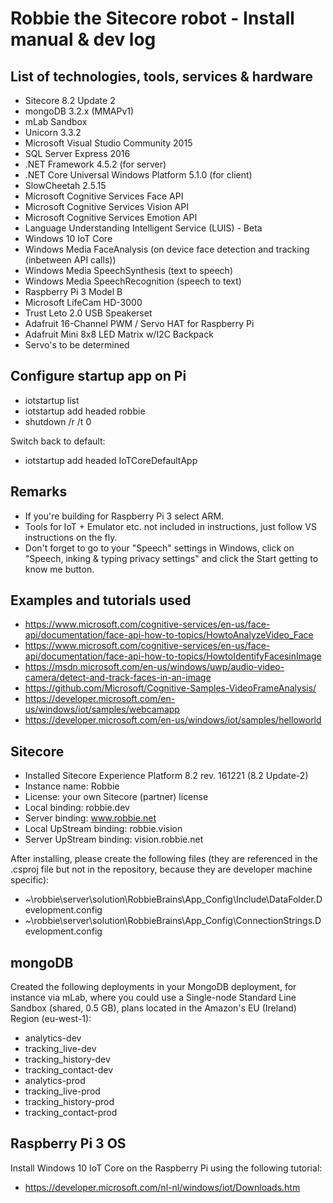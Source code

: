 
# Robbie the Sitecore robot - Install manual & dev log #

## List of technologies, tools, services & hardware ##

* Sitecore 8.2 Update 2
* mongoDB 3.2.x (MMAPv1)
* mLab Sandbox
* Unicorn 3.3.2
* Microsoft Visual Studio Community 2015
* SQL Server Express 2016
* .NET Framework 4.5.2 (for server)
* .NET Core Universal Windows Platform 5.1.0 (for client)
* SlowCheetah 2.5.15
* Microsoft Cognitive Services Face API
* Microsoft Cognitive Services Vision API
* Microsoft Cognitive Services Emotion API
* Language Understanding Intelligent Service (LUIS) - Beta
* Windows 10 IoT Core
* Windows Media FaceAnalysis (on device face detection and tracking (inbetween API calls))
* Windows Media SpeechSynthesis (text to speech)
* Windows Media SpeechRecognition (speech to text)
* Raspberry Pi 3 Model B
* Microsoft LifeCam HD-3000
* Trust Leto 2.0 USB Speakerset
* Adafruit 16-Channel PWM / Servo HAT for Raspberry Pi
* Adafruit Mini 8x8 LED Matrix w/I2C Backpack
* Servo's to be determined

## Configure startup app on Pi ##

* iotstartup list
* iotstartup add headed robbie
* shutdown /r /t 0

Switch back to default:

* iotstartup add headed IoTCoreDefaultApp

## Remarks ##

* If you're building for Raspberry Pi 3 select ARM.
* Tools for IoT + Emulator etc. not included in instructions, just follow VS instructions on the fly.
* Don't forget to go to your "Speech" settings in Windows, click on "Speech, inking & typing privacy settings" and click the Start getting to know me button.

## Examples and tutorials used ##

* https://www.microsoft.com/cognitive-services/en-us/face-api/documentation/face-api-how-to-topics/HowtoAnalyzeVideo_Face
* https://www.microsoft.com/cognitive-services/en-us/face-api/documentation/face-api-how-to-topics/HowtoIdentifyFacesinImage
* https://msdn.microsoft.com/en-us/windows/uwp/audio-video-camera/detect-and-track-faces-in-an-image
* https://github.com/Microsoft/Cognitive-Samples-VideoFrameAnalysis/
* https://developer.microsoft.com/en-us/windows/iot/samples/webcamapp
* https://developer.microsoft.com/en-us/windows/iot/samples/helloworld

## Sitecore ##

* Installed Sitecore Experience Platform 8.2 rev. 161221 (8.2 Update-2)
* Instance name: Robbie
* License: your own Sitecore (partner) license
* Local binding: robbie.dev
* Server binding: www.robbie.net
* Local UpStream binding: robbie.vision
* Server UpStream binding: vision.robbie.net

After installing, please create the following files (they are referenced in the .csproj file but not in the repository, because they are developer machine specific):

* ~\robbie\server\solution\RobbieBrains\App_Config\Include\DataFolder.Development.config
* ~\robbie\server\solution\RobbieBrains\App_Config\ConnectionStrings.Development.config

## mongoDB ##

Created the following deployments in your MongoDB deployment, for instance via mLab,
where you could use a Single-node Standard Line Sandbox (shared, 0.5 GB), plans located in the Amazon's EU (Ireland) Region (eu-west-1):

* analytics-dev
* tracking_live-dev
* tracking_history-dev
* tracking_contact-dev
* analytics-prod
* tracking_live-prod
* tracking_history-prod
* tracking_contact-prod

## Raspberry Pi 3 OS ##

Install Windows 10 IoT Core on the Raspberry Pi using the following tutorial:

* https://developer.microsoft.com/nl-nl/windows/iot/Downloads.htm
